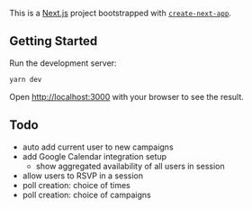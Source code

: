 This is a [Next.js](https://nextjs.org/) project bootstrapped with [`create-next-app`](https://github.com/vercel/next.js/tree/canary/packages/create-next-app).

## Getting Started

Run the development server:

```bash
yarn dev
```

Open [http://localhost:3000](http://localhost:3000) with your browser to see the result.


## Todo

- auto add current user to new campaigns
- add Google Calendar integration setup
  - show aggregated availability of all users in session
- allow users to RSVP in a session
- poll creation: choice of times
- poll creation: choice of campaigns
